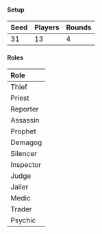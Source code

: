 #### Setup
| Seed | Players | Rounds  |
| :----| :-------| :------ |
| 31   | 13      | 4       |

#### Roles
| Role       |
| :--------- |
| Thief      |
| Priest     |
| Reporter   |
| Assassin   |
| Prophet    |
| Demagog    |
| Silencer   |
| Inspector  |
| Judge      |
| Jailer     |
| Medic      |
| Trader     |
| Psychic    |